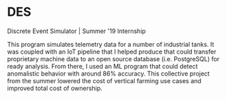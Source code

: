 # DES
Discrete Event Simulator | Summer '19 Internship

This program simulates telemetry data for a number of industrial tanks. It was coupled with an IoT pipeline that 
I helped produce that could transfer proprietary machine data to an open source database (i.e. PostgreSQL) for ready analysis. From there, I used an ML program
that could detect anomalistic behavior with around 86% accuracy. This collective project from the summer lowered the cost of
vertical farming use cases and improved total cost of ownership. 
